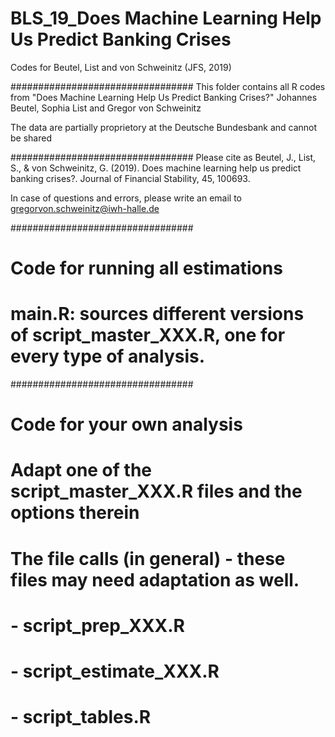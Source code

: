 # BLS_19_Does Machine Learning Help Us Predict Banking Crises
 Codes for Beutel, List and von Schweinitz (JFS, 2019)

#################################
This folder contains all R codes from 
"Does Machine Learning Help Us Predict Banking Crises?"
Johannes Beutel, Sophia List and Gregor von Schweinitz

The data are partially proprietory at the Deutsche Bundesbank and cannot be shared

#################################
Please cite as 
Beutel, J., List, S., & von Schweinitz, G. (2019). Does machine learning help us predict banking crises?. Journal of Financial Stability, 45, 100693.

In case of questions and errors, please write an email to
gregorvon.schweinitz@iwh-halle.de

#################################
# Code for running all estimations
# main.R: sources different versions of script_master_XXX.R, one for every type of analysis.

#################################
# Code for your own analysis
# Adapt one of the script_master_XXX.R files and the options therein
# The file calls (in general) - these files may need adaptation as well.
# 	- script_prep_XXX.R
# 	- script_estimate_XXX.R
#	- script_tables.R